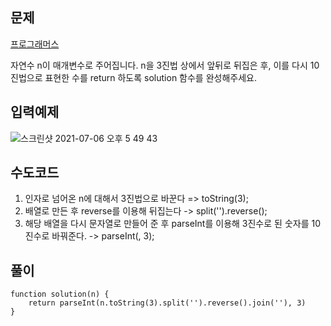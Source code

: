 ## 문제

[프로그래머스](https://programmers.co.kr/learn/courses/30/lessons/68935)

자연수 n이 매개변수로 주어집니다. n을 3진법 상에서 앞뒤로 뒤집은 후, 이를 다시 10진법으로 표현한 수를 return 하도록 solution 함수를 완성해주세요.

## 입력예제

![스크린샷 2021-07-06 오후 5 49 43](https://user-images.githubusercontent.com/72539723/124571217-8eeddc80-de82-11eb-9007-bfefd875de74.png)

## 수도코드

1. 인자로 넘어온 n에 대해서 3진법으로 바꾼다 => toString(3);
2. 배열로 만든 후 reverse를 이용해 뒤집는다 -> split('').reverse();
3. 해당 배열을 다시 문자열로 만들어 준 후 parseInt를 이용해 3진수로 된 숫자를 10진수로 바꿔준다. -> parseInt(, 3);

## 풀이

```
function solution(n) {
    return parseInt(n.toString(3).split('').reverse().join(''), 3)
}
```
